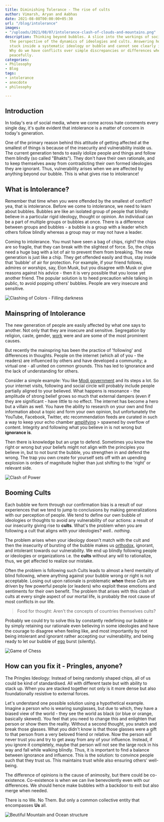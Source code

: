 ```yaml
---
title: Diminishing Tolerance - The rise of cults
author: Vimarsh, Aryan and Aabhas
date: 2021-08-08T00:00:00+05:30
url: "/blog/intolerance"
images:
- "/uploads/2021/08/07/intolerance-clash-of-clouds-and-mountains.png"
description: Thinking beyond bubbles. A slice into the workings of society through
  the perspective of the dynamics of ideologies and cults. Answering how people get
  stuck inside a systematic ideology or bubble and cannot see clearly into reality.
  Why do we have conflicts over simple discrepancies or differences when we can coexist
  peacefully.
categories:
- Philosophy
- Blog
tags:
- intolerance
- anecdote
- philosophy

---
```

## Introduction

In today's era of social media, where we come across hate comments every single day, it's quite evident that intolerance is a matter of concern in today's generation.

One of the primary reason behind this attitude of getting affected at the smallest of things is because of the insecurity and vulnerability inside us. The current generation tends to easily idolize people and things and follow them blindly (so called "Bhakts"). They don't have their own rationale, and to keep themselves away from contradicting their own formed ideologies they are ignorant. Thus, vulnerability arises when we are affected by anything beyond our bubble. This is what gives rise to intolerance!

## What is Intolerance?

Remember that time when you were offended by the smallest of conflict? yea, that is intolerance. Before we come to intolerance, we need to learn about bubbles. Bubbles are like an isolated group of people that blindly believe in a particular rigid ideology, thought or opinion. An individual can be a part of multiple groups or bubbles at once. There is a difference between groups and bubbles - a bubble is a group with a leader which others follow blindly whereas a group may or may not have a leader.

Coming to intolerance. You must have seen a bag of chips, right? the chips are so fragile, that they can break with the slightest of force. So, the chips need a huge bag with a lot of air to prevent them from breaking. The new generation is just like a chip. They get offended easily and thus, stay inside that 'bubble' of air for protection. For example, if your friend follows, admires or _worships_, say, Elon Musk, but you disagree with Musk or give reasons against his advice - then it is very possible that you loose yet another friend. The popular solution is to heed precaution while talking in public, to avoid popping others' bubbles. People are very insecure and sensitive.

![Clashing of Colors - Filling darkness](/uploads/2021/08/07/screenshot-2021-08-08-12-10-06-am.png "Colors mixing")

## Mainspring of Intolerance

The new generation of people are easily affected by what one says to another. Not only that they are insecure and sensitive. Segregation by religion, caste, gender, [work](https://www.youtube.com/watch?v=DbOe_ArS58U) were and are some of the most prominent causes.

But recently the mainspring has been the practice of 'following' and differences in thoughts. People on the internet (which all of you - the readers) are influenced by others and have developed a community; a virtual one - all united on common grounds. This has led to ignorance and the lack of understanding for others.

Consider a simple example: You like [Modi government](https://en.wikipedia.org/wiki/Second_Modi_ministry) and its steps a lot. So your internet visits, following and social circle will probably include people partially aligned to your believed. What happens is resonance - the amplitude of strong belief grows so much that external dampers (even if they are significant - have little to no effect. The internet has become a hero but a villain as well. You have the ability to research on your own and find information about a topic and form your own opinion, but unfortunately the YouTube, Facebook, Twitter, etc recommendation feeds are curated in such a way to keep your echo chamber [amplifying](https://assets.publishing.service.gov.uk/government/uploads/system/uploads/attachment_data/file/993842/RAND_Europe_Final_Report_Hateful_Extremism_During_COVID-19_Final.pdf) > spawned by overflow of content. Integrity and following what you believe in is not wrong but **ignorance is**.

Then there is knowledge but an urge to defend. Sometimes you know the right or wrong but your beliefs might not align with the principles you believe in, but to not burst the bubble, you strengthen in and defend the wrong. The trap you own create for yourself sets off with an upending explosion is orders of magnitude higher than just shifting to the 'right' or relevant side.

![Clash of Power](/uploads/2021/08/07/screenshot-2021-08-08-12-16-46-am.png "Water vs Volcano")

## Booming Cults

Each bubble we form through our confirmation bias is a result of our experiences that we tend to jump to conclusions by making generalizations with our perception of people. We tend to define our own bubble of ideologies or thoughts to avoid any vulnerability of our actions: a result of our insecurity giving rise to **cults**. What's the problem when you are following a cult that aligns with your ideologies? _well.. nothing_.

The problem arises when your ideology doesn't match with the cult and then the insecurity of bursting of the bubble makes us [orthodox](https://www.vimarsh.info/blog/being-orthodox/), ignorant, and intolerant towards our vulnerability. We end up blindly following people or ideologies or organizations i.e. the **cults** without any will to rationalize, thus, we get affected to realize our mistake.

Often the problem is following such Cults leads to almost a herd mentality of blind following, where anything against your bubble wrong or right is not acceptable. Losing out upon rationale is problematic **_when_** these _Cults_ are driven by few powerful people (or leaders) who exploit these emotions and sentiments for their own benefit. The problem that arises with this clash of cults at every single aspect of our mortal life, is probably the root cause of most conflicts in our life.

> Food for thought: Aren't the concepts of countries themselves cults?

Probably we could try to solve this by constantly redefining our bubble or by simply retaining our rationale even believing in some ideologies and have the courage to disagree when feeling like, and most importantly by not being intolerant and ignorant rather accepting our vulnerability, and being ready to let our bubble of [ego](https://aryantiwari.com/egos/) burst (silently).

![Game of Chess](https://s3.us-west-2.amazonaws.com/secure.notion-static.com/bd703c2b-ac87-41fc-a837-46dabcf51e43/Untitled.png?X-Amz-Algorithm=AWS4-HMAC-SHA256&X-Amz-Credential=AKIAT73L2G45O3KS52Y5%2F20210807%2Fus-west-2%2Fs3%2Faws4_request&X-Amz-Date=20210807T184520Z&X-Amz-Expires=86400&X-Amz-Signature=cc20e8972e918e0b159d3d7a97cd44159301dd52929b5cf313f5d8d7ebf9a001&X-Amz-SignedHeaders=host&response-content-disposition=filename%20%3D%22Untitled.png%22 "We vs They")

## How can you fix it - Pringles, anyone?

The Pringles Ideology: Instead of being randomly shaped chips, all of us could be kind of standardised. All with different taste but with ability to stack up. When you are stacked together not only is it more dense but also foundationally resistive to external forces.

Let's understand one possible solution using a hypothetical example. Imagine a person who is wearing sunglasses, but due to which, they have a biased view of the world - they see the world as black (or blue or orange, basically skewed). You feel that you need to change this and enlighten that person or show them the reality. Without a second thought, you snatch and break those glasses. What you didn't know is that those glasses were a gift to that person from a very beloved friend or relative. Now the person will never trust you and try to get away from any of your influence. Instead, if you ignore it completely, maybe that person will not see the large rock in his way and fall while walking blindly. Thus, it is important to find a balance between ignorance and influence. This is the solution: to convince people such that they trust us. This maintains trust while also ensuring others' well-being.

The difference of opinions is the cause of animosity, but there could be co-existence. Co-existence is when we can live benevolently even with our differences. We should hence make bubbles with a backdoor to exit but also merge when needed.

There is no We. No Them. But only a common collective entity that encompasses **Us** all.

![Beutiful Mountain and Ocean structure](https://cdn.discordapp.com/attachments/719836611625353279/873620539367891044/photo-1502646736508-514e1d5de6f1.png)